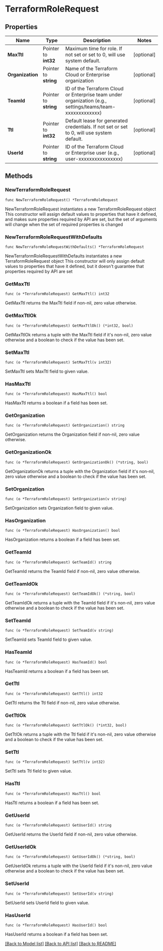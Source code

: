 # TerraformRoleRequest

## Properties

Name | Type | Description | Notes
------------ | ------------- | ------------- | -------------
**MaxTtl** | Pointer to **int32** | Maximum time for role. If not set or set to 0, will use system default. | [optional] 
**Organization** | Pointer to **string** | Name of the Terraform Cloud or Enterprise organization | [optional] 
**TeamId** | Pointer to **string** | ID of the Terraform Cloud or Enterprise team under organization (e.g., settings/teams/team-xxxxxxxxxxxxx) | [optional] 
**Ttl** | Pointer to **int32** | Default lease for generated credentials. If not set or set to 0, will use system default. | [optional] 
**UserId** | Pointer to **string** | ID of the Terraform Cloud or Enterprise user (e.g., user-xxxxxxxxxxxxxxxx) | [optional] 

## Methods

### NewTerraformRoleRequest

`func NewTerraformRoleRequest() *TerraformRoleRequest`

NewTerraformRoleRequest instantiates a new TerraformRoleRequest object
This constructor will assign default values to properties that have it defined,
and makes sure properties required by API are set, but the set of arguments
will change when the set of required properties is changed

### NewTerraformRoleRequestWithDefaults

`func NewTerraformRoleRequestWithDefaults() *TerraformRoleRequest`

NewTerraformRoleRequestWithDefaults instantiates a new TerraformRoleRequest object
This constructor will only assign default values to properties that have it defined,
but it doesn't guarantee that properties required by API are set

### GetMaxTtl

`func (o *TerraformRoleRequest) GetMaxTtl() int32`

GetMaxTtl returns the MaxTtl field if non-nil, zero value otherwise.

### GetMaxTtlOk

`func (o *TerraformRoleRequest) GetMaxTtlOk() (*int32, bool)`

GetMaxTtlOk returns a tuple with the MaxTtl field if it's non-nil, zero value otherwise
and a boolean to check if the value has been set.

### SetMaxTtl

`func (o *TerraformRoleRequest) SetMaxTtl(v int32)`

SetMaxTtl sets MaxTtl field to given value.

### HasMaxTtl

`func (o *TerraformRoleRequest) HasMaxTtl() bool`

HasMaxTtl returns a boolean if a field has been set.

### GetOrganization

`func (o *TerraformRoleRequest) GetOrganization() string`

GetOrganization returns the Organization field if non-nil, zero value otherwise.

### GetOrganizationOk

`func (o *TerraformRoleRequest) GetOrganizationOk() (*string, bool)`

GetOrganizationOk returns a tuple with the Organization field if it's non-nil, zero value otherwise
and a boolean to check if the value has been set.

### SetOrganization

`func (o *TerraformRoleRequest) SetOrganization(v string)`

SetOrganization sets Organization field to given value.

### HasOrganization

`func (o *TerraformRoleRequest) HasOrganization() bool`

HasOrganization returns a boolean if a field has been set.

### GetTeamId

`func (o *TerraformRoleRequest) GetTeamId() string`

GetTeamId returns the TeamId field if non-nil, zero value otherwise.

### GetTeamIdOk

`func (o *TerraformRoleRequest) GetTeamIdOk() (*string, bool)`

GetTeamIdOk returns a tuple with the TeamId field if it's non-nil, zero value otherwise
and a boolean to check if the value has been set.

### SetTeamId

`func (o *TerraformRoleRequest) SetTeamId(v string)`

SetTeamId sets TeamId field to given value.

### HasTeamId

`func (o *TerraformRoleRequest) HasTeamId() bool`

HasTeamId returns a boolean if a field has been set.

### GetTtl

`func (o *TerraformRoleRequest) GetTtl() int32`

GetTtl returns the Ttl field if non-nil, zero value otherwise.

### GetTtlOk

`func (o *TerraformRoleRequest) GetTtlOk() (*int32, bool)`

GetTtlOk returns a tuple with the Ttl field if it's non-nil, zero value otherwise
and a boolean to check if the value has been set.

### SetTtl

`func (o *TerraformRoleRequest) SetTtl(v int32)`

SetTtl sets Ttl field to given value.

### HasTtl

`func (o *TerraformRoleRequest) HasTtl() bool`

HasTtl returns a boolean if a field has been set.

### GetUserId

`func (o *TerraformRoleRequest) GetUserId() string`

GetUserId returns the UserId field if non-nil, zero value otherwise.

### GetUserIdOk

`func (o *TerraformRoleRequest) GetUserIdOk() (*string, bool)`

GetUserIdOk returns a tuple with the UserId field if it's non-nil, zero value otherwise
and a boolean to check if the value has been set.

### SetUserId

`func (o *TerraformRoleRequest) SetUserId(v string)`

SetUserId sets UserId field to given value.

### HasUserId

`func (o *TerraformRoleRequest) HasUserId() bool`

HasUserId returns a boolean if a field has been set.


[[Back to Model list]](../README.md#documentation-for-models) [[Back to API list]](../README.md#documentation-for-api-endpoints) [[Back to README]](../README.md)



